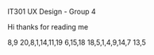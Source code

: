 IT301 UX Design - Group 4

Hi thanks for reading me

8,9 20,8,1,14,11,19 6,15,18 18,5,1,4,9,14,7 13,5
